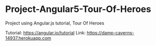 # Project-Angular5-Tour-Of-Heroes
Project using Angular.js tutorial, Tour Of Heroes

Tutorial: https://angular.io/tutorial
Link: https://damp-caverns-14937.herokuapp.com
